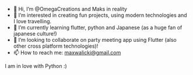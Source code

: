 - 👋 Hi, I’m @OmegaCreations and Maks in reality
- 👀 I’m interested in creating fun projects, using modern technologies and I love travelling.
- 🌱 I’m currently learning flutter, python and Japanese (as a huge fan of japanese culture!)
- 💞️ I’m looking to collaborate on party meeting app using Flutter (also other cross platform technologies)!
- 📫 How to reach me: maxwalicki@gmail.com 

I am in love with Python :)

<!---
OmegaCreations/OmegaCreations is a ✨ special ✨ repository because its `README.md` (this file) appears on your GitHub profile.
You can click the Preview link to take a look at your changes.
--->
